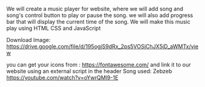 We will create a music player for website, where we will add song and song's control button to play or pause the song. we will also add progress bar that will display the current time of the song. We will make this music play using HTML CSS and JavaScript

Download Image: https://drive.google.com/file/d/195ogjS9dRx_2ps5VOSjChJX5jD_aWMTx/view

you can get your icons from : https://fontawesome.com/ and link it to our website using an external script in the header
Song used: Zebzeb https://youtube.com/watch?v=oYwrQMl9-1E